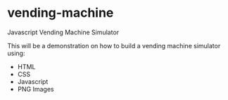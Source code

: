 # vending-machine
Javascript Vending Machine Simulator

This will be a demonstration on how to build a vending machine simulator using:

- HTML
- CSS
- Javascript
- PNG Images
